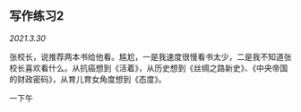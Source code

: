 

## 写作练习2

*2021.3.30*

张校长，说推荐两本书给他看。尴尬，一是我速度很慢看书太少，二是我不知道张校长喜欢看什么。从抗癌想到《活着》，从历史想到《丝绸之路新史》、《中央帝国的财政密码》，从育儿育女角度想到《态度》。

一下午